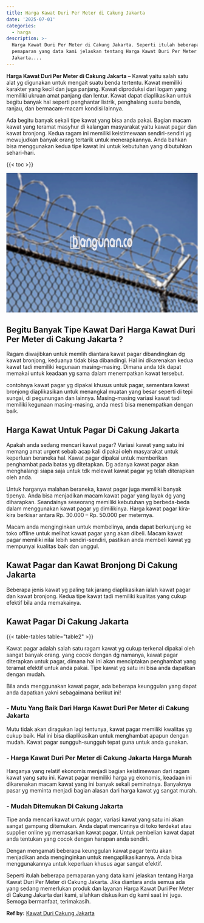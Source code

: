 ```yaml
---
title: Harga Kawat Duri Per Meter di Cakung Jakarta
date: '2025-07-01'
categories:
  - harga
description: >-
  Harga Kawat Duri Per Meter di Cakung Jakarta. Seperti itulah beberapa
  pemaparan yang data kami jelaskan tentang Harga Kawat Duri Per Meter di Cakung
  Jakarta....
---
```


**Harga Kawat Duri Per Meter di Cakung Jakarta** – Kawat yaitu salah satu alat yg digunakan untuk mengait suatu benda tertentu. Kawat memiliki karakter yang kecil dan juga panjang. Kawat diproduksi dari logam yang memiliki ukruan amat panjang dan lentur. Kawat dapat diaplikasikan untuk begitu banyak hal seperti penghantar listrik, penghalang suatu benda, ranjau, dan bermacam-macam kondisi lainnya.

Ada begitu banyak sekali tipe kawat yang bisa anda pakai. Bagian macam kawat yang teramat masyhur di kalangan masyarakat yaitu kawat pagar dan kawat bronjong. Kedua ragam ini memiliki keistimewaan sendiri-sendiri yg mewujudkan banyak orang tertarik untuk menerapkannya. Anda bahkan bisa menggunakan kedua tipe kawat ini untuk kebutuhan yang dibutuhkan sehari-hari.

{{< toc >}}

![Harga Kawat Duri Per Meter di Cakung Jakarta](/images/jual-kawat-murah31.png)

## Begitu Banyak Tipe Kawat Dari Harga Kawat Duri Per Meter di Cakung Jakarta ?

Ragam diwajibkan untuk memlih diantara kawat pagar dibandingkan dg kawat bronjong, keduanya tidak bisa dibandingi. Hal ini dikarenakan kedua kawat tadi memiliki kegunaan masing-masing. Dimana anda tdk dapat memakai untuk keadaan yg sama dalam menempatkan kawat tersebut.

contohnya kawat pagar yg dipakai khusus untuk pagar, sementara kawat bronjong diaplikasikan untuk menangkal muatan yang besar seperti di tepi sungai, di pegunungan dan lainnya. Masing-masing variasi kawat tadi memiliki kegunaan masing-masing, anda mesti bisa menempatkan dengan baik.

## Harga Kawat Untuk Pagar Di Cakung Jakarta

Apakah anda sedang mencari kawat pagar? Variasi kawat yang satu ini memang amat urgent sebab acap kali dipakai oleh masyarakat untuk keperluan beraneka hal. Kawat pagar dipakai untuk memberikan penghambat pada batas yg ditetapkan. Dg adanya kawat pagar akan menghalangi siapa saja untuk tdk melewat kawat pagar yg telah diterapkan oleh anda.

Untuk harganya malahan beraneka, kawat pagar juga memiliki banyak tipenya. Anda bisa menjadikan macam kawat pagar yang layak dg yang diharapkan. Seandainya seseorang memiliki kebutuhan yg berbeda-beda dalam menggunakan kawat pagar yg dimilikinya. Harga kawat pagar kira-kira berkisar antara Rp. 30.000 – Rp. 50.000 per meternya.

Macam anda menginginkan untuk membelinya, anda dapat berkunjung ke toko offline untuk melihat kawat pagar yang akan dibeli. Macam kawat pagar memiliki nilai lebih sendiri-sendiri, pastikan anda membeli kawat yg mempunyai kualitas baik dan unggul.

## Kawat Pagar dan Kawat Bronjong Di Cakung Jakarta

Beberapa jenis kawat yg paling tak jarang diaplikasikan ialah kawat pagar dan kawat bronjong. Kedua tipe kawat tadi memiliki kualitas yang cukup efektif bila anda memakainya.

## Kawat Pagar Di Cakung Jakarta

{{< table-tables table="table2" >}}

Kawat pagar adalah salah satu ragam kawat yg cukup terkenal dipakai oleh sangat banyak orang. yang cocok dengan dg namanya, kawat pagar diterapkan untuk pagar, dimana hal ini akan menciptakan penghambat yang teramat efektif untuk anda pakai. Tipe kawat yg satu ini bisa anda dapatkan dengan mudah.

Bila anda menggunakan kawat pagar, ada beberapa keunggulan yang dapat anda dapatkan yakni sebagaimana berikut ini!

### \- Mutu Yang Baik Dari Harga Kawat Duri Per Meter di Cakung Jakarta

Mutu tidak akan diragukan lagi tentunya, kawat pagar memiliki kwalitas yg cukup baik. Hal ini bisa diaplikasikan untuk menghambat apapun dengan mudah. Kawat pagar sungguh-sungguh tepat guna untuk anda gunakan.

### \- Harga Kawat Duri Per Meter di Cakung Jakarta Harga Murah

Harganya yang relatif ekonomis menjadi bagian keistimewaan dari ragam kawat yang satu ini. Kawat pagar memiliki harga yg ekonomis, keadaan ini dikarenakan macam kawat yang ini banyak sekali peminatnya. Banyaknya pasar yg meminta menjadi bagian alasan dari harga kawat yg sangat murah.

### \- Mudah Ditemukan Di Cakung Jakarta

Tipe anda mencari kawat untuk pagar, variasi kawat yang satu ini akan sangat gampang ditemukan. Anda dapat mencarinya di toko terdekat atau supplier online yg memasarkan kawat pagar. Untuk pembelian kawat dapat anda tentukan yang cocok dengan harapan anda sendiri.

Dengan mengamati beberapa keunggulan kawat pagar tentu akan menjadikan anda menginginkan untuk mengaplikasikannya. Anda bisa menggunakannya untuk keperluan khusus agar sangat efektif.

Seperti itulah beberapa pemaparan yang data kami jelaskan tentang Harga Kawat Duri Per Meter di Cakung Jakarta. Jika diantara anda semua ada yang sedang memerlukan produk dan layanan Harga Kawat Duri Per Meter di Cakung Jakarta dari kami, silahkan diskusikan dg kami saat ini juga. Semoga bermanfaat, terimakasih.

**Ref by:** [Kawat Duri Cakung Jakarta](https://id.wikipedia.org/wiki/Kawat)
